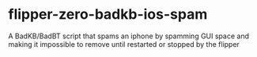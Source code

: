 # flipper-zero-badkb-ios-spam
A BadKB/BadBT script that spams an iphone by spamming GUI space and making it impossible to remove until restarted or stopped by the flipper

